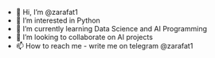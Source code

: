 - 👋 Hi, I’m @zarafat1
- 👀 I’m interested in Python
- 🌱 I’m currently learning Data Science and AI Programming
- 💞️ I’m looking to collaborate on AI projects
- 📫 How to reach me - write me on telegram @zarafat1

<!---
zarafat1/zarafat1 is a ✨ special ✨ repository because its `README.md` (this file) appears on your GitHub profile.
You can click the Preview link to take a look at your changes.
--->

